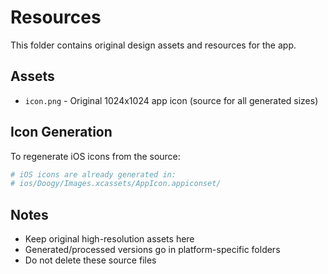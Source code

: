 # Resources

This folder contains original design assets and resources for the app.

## Assets

- `icon.png` - Original 1024x1024 app icon (source for all generated sizes)

## Icon Generation

To regenerate iOS icons from the source:
```bash
# iOS icons are already generated in:
# ios/Doogy/Images.xcassets/AppIcon.appiconset/
```

## Notes

- Keep original high-resolution assets here
- Generated/processed versions go in platform-specific folders
- Do not delete these source files